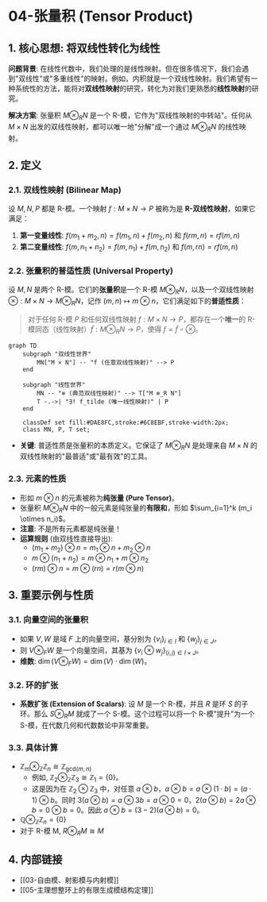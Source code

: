 # 04-张量积 (Tensor Product)

## 1. 核心思想: 将双线性转化为线性

**问题背景**: 在线性代数中，我们处理的是线性映射。但在很多情况下，我们会遇到"双线性"或"多重线性"的映射。例如，内积就是一个双线性映射。我们希望有一种系统性的方法，能将对**双线性映射**的研究，转化为对我们更熟悉的**线性映射**的研究。

**解决方案**: 张量积 $M \otimes_R N$ 是一个 R-模，它作为"双线性映射的中转站"。任何从 $M \times N$ 出发的双线性映射，都可以唯一地"分解"成一个通过 $M \otimes_R N$ 的线性映射。

## 2. 定义

### 2.1. 双线性映射 (Bilinear Map)

设 $M, N, P$ 都是 R-模。一个映射 $f: M \times N \to P$ 被称为是 **R-双线性映射**，如果它满足：

1. **第一变量线性**: $f(m_1+m_2, n) = f(m_1, n) + f(m_2, n)$ 和 $f(rm, n) = rf(m, n)$
2. **第二变量线性**: $f(m, n_1+n_2) = f(m, n_1) + f(m, n_2)$ 和 $f(m, rn) = rf(m, n)$

### 2.2. 张量积的普适性质 (Universal Property)

设 $M, N$ 是两个 R-模。它们的**张量积**是一个 R-模 $M \otimes_R N$，以及一个双线性映射 $\otimes: M \times N \to M \otimes_R N$，记作 $(m,n) \mapsto m \otimes n$，它们满足如下的**普适性质**：

> 对于任何 R-模 $P$ 和任何双线性映射 $f: M \times N \to P$，都存在一个**唯一**的 R-模同态（线性映射）$\tilde{f}: M \otimes_R N \to P$，使得 $f = \tilde{f} \circ \otimes$。

```mermaid
graph TD
    subgraph "双线性世界"
        MN["M × N"] -- "f (任意双线性映射)" --> P
    end
    
    subgraph "线性世界"
        MN -- "⊗ (典范双线性映射)" --> T["M ⊗_R N"]
        T -.->| "∃! f_tilde (唯一线性映射)" | P
    end

    classDef set fill:#DAE8FC,stroke:#6C8EBF,stroke-width:2px;
    class MN, P, T set;
```

- **关键**: 普适性质是张量积的本质定义。它保证了 $M \otimes_R N$ 是处理来自 $M \times N$ 的双线性映射的"最普适"或"最有效"的工具。

### 2.3. 元素的性质

- 形如 $m \otimes n$ 的元素被称为**纯张量 (Pure Tensor)**。
- 张量积 $M \otimes_R N$ 中的一般元素是纯张量的**有限和**，形如 $\sum_{i=1}^k (m_i \otimes n_i)$。
- **注意**: 不是所有元素都是纯张量！
- **运算规则** (由双线性直接导出):
  - $(m_1+m_2) \otimes n = m_1 \otimes n + m_2 \otimes n$
  - $m \otimes (n_1+n_2) = m \otimes n_1 + m \otimes n_2$
  - $(rm) \otimes n = m \otimes (rn) = r(m \otimes n)$

## 3. 重要示例与性质

### 3.1. 向量空间的张量积

- 如果 $V, W$ 是域 $F$ 上的向量空间，基分别为 $\{v_i\}_{i \in I}$ 和 $\{w_j\}_{j \in J}$。
- 则 $V \otimes_F W$ 是一个向量空间，其基为 $\{v_i \otimes w_j\}_{(i,j) \in I \times J}$。
- **维数**: $\dim(V \otimes_F W) = \dim(V) \cdot \dim(W)$。

### 3.2. 环的扩张

- **系数扩张 (Extension of Scalars)**: 设 $M$ 是一个 R-模，并且 $R$ 是环 $S$ 的子环。那么 $S \otimes_R M$ 就成了一个 S-模。这个过程可以将一个 R-模"提升"为一个 S-模，在代数几何和代数数论中非常重要。

### 3.3. 具体计算

- $\mathbb{Z}_m \otimes_{\mathbb{Z}} \mathbb{Z}_n \cong \mathbb{Z}_{\text{gcd}(m,n)}$
  - 例如, $\mathbb{Z}_2 \otimes_{\mathbb{Z}} \mathbb{Z}_3 \cong \mathbb{Z}_1 = \{0\}$。
  - 这是因为在 $\mathbb{Z}_2 \otimes \mathbb{Z}_3$ 中，对任意 $a \otimes b$，$a \otimes b = a \otimes (1 \cdot b) = (a \cdot 1) \otimes b$。同时 $3(a \otimes b) = a \otimes 3b = a \otimes 0 = 0$，$2(a \otimes b) = 2a \otimes b = 0 \otimes b = 0$。因此 $a \otimes b = (3-2)(a \otimes b) = 0$。
- $\mathbb{Q} \otimes_{\mathbb{Z}} \mathbb{Z}_n = \{0\}$
- 对于 R-模 M, $R \otimes_R M \cong M$

## 4. 内部链接

- [[03-自由模、射影模与内射模]]
- [[05-主理想整环上的有限生成模结构定理]]
